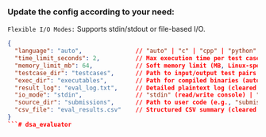 
### Update the config according to your need:

```Flexible I/O Modes:``` Supports stdin/stdout or file-based I/O.

```json
{
  "language": "auto",               // "auto" | "c" | "cpp" | "python" (auto-detects or forces language)
  "time_limit_seconds": 2,          // Max execution time per test case (seconds)
  "memory_limit_mb": 64,            // Soft memory limit (MB, Linux-specific)
  "testcase_dir": "testcases",      // Path to input/output test pairs (inputN.txt, outputN.txt)
  "exec_dir": "executables",        // Path for compiled binaries (auto-cleaned)
  "result_log": "eval_log.txt",     // Detailed plaintext log (cleared each run)
  "io_mode": "stdin",               // "stdin" (read/write console) | "file" (pass file paths)
  "source_dir": "submissions",      // Path to user code (e.g., "submissions/file" for file I/O)
  "csv_file": "eval_results.csv"    // Structured CSV summary (cleared each run)
}
```# dsa_evaluator
